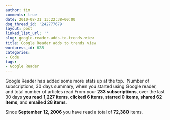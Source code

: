 ```yaml
---
author: tim
comments: true
date: 2010-08-31 13:22:38+00:00
dsq_thread_id: '242777679'
layout: post
linked_list_url: ''
slug: google-reader-adds-to-trends-view
title: Google Reader adds to trends view
wordpress_id: 628
categories:
- Code
tags:
- Google Reader
---
```


Google Reader has added some more stats up at the top.  Number of
subscriptions, 30 days summary, when you started using Google reader, and
total number of articles read From your **233 subscriptions**, over the last
30 days **you read 1,227 items**, **clicked 6 items**, **starred 0 items**,
**shared 62 items**, and **emailed 28 items**.

Since **September 12, 2006** you have read a total of **72,380** items.

